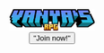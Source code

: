 <center><img src="minecraft_title.png" alt="Logo" class="center" width="30%" height="30%">
<center><button type="button" class="button">"Join now!"</button>
 
<body>
  <div class="header">
</body>
